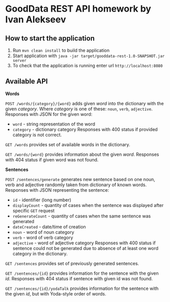 # GoodData REST API homework by Ivan Alekseev

How to start the application
---

1. Run `mvn clean install` to build the application
2. Start application with `java -jar target/gooddata-rest-1.0-SNAPSHOT.jar server`
3. To check that the application is running enter url `http://localhost:8080`

Available API
---

**Words**

`POST /words/{category}/{word}` adds given _word_ into the dictionary with the given _category_. Where _category_ is one of these: `noun`, `verb`, `adjective`.
Responses with JSON for the given word:
* `word` - string representation of the word
* `category` - dictionary category
Responses with 400 status if provided category is not correct.

`GET /words` provides set of available words in the dictionary.

`GET /words/{word}` provides information about the given _word_.
Responses with 404 status if given word was not found.


**Sentences**

`POST /sentences/generate` generates new sentence based on one noun, verb and adjective randomly taken from dictionary of known words.
Responses with JSON representing the sentence:
* `id` - identifier (long number)
* `displayCount` - quantity of cases when the sentence was displayed after specific `GET` request
* `reGenerateCount` - quantity of cases when the same sentence was generated
* `dateCreated` - date/time of creation
* `noun` - word of noun category
* `verb` - word of verb category
* `adjective` - word of adjective category
Responses with 400 status if sentence could not be generated due to absence of at least one word category in the dictionary. 

`GET /sentences` provides set of previously generated sentences.

`GET /sentences/{id}` provides information for the sentence with the given _id_.
Responses with 404 status if sentence with given id was not found.

`GET /sentences/{id}/yodaTalk` provides information for the sentence with the given _id_, but with Yoda-style order of words.
